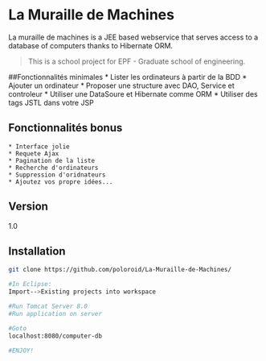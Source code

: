 La Muraille de Machines
=========


La muraille de machines is a JEE based webservice that serves access to a database of computers thanks to Hibernate ORM.

> This is a school project for EPF - Graduate school of engineering.

 ##Fonctionnalités minimales
    * Lister les ordinateurs à partir de la BDD
    * Ajouter un ordinateur
    * Proposer une structure avec DAO, Service et controleur
    * Utiliser une DataSoure et Hibernate comme ORM
    * Utiliser des tags JSTL dans votre JSP

## Fonctionnalités bonus

    * Interface jolie
    * Requete Ajax
    * Pagination de la liste
    * Recherche d'ordinateurs
    * Suppression d'oridnateurs
    * Ajoutez vos propre idées... 

  

Version
----

1.0


Installation
--------------

```sh
git clone https://github.com/poloroid/La-Muraille-de-Machines/

#In Eclipse:
Import-->Existing projects into workspace

#Run Tomcat Server 8.0
#Run application on server

#Goto
localhost:8080/computer-db

#ENJOY!
```

